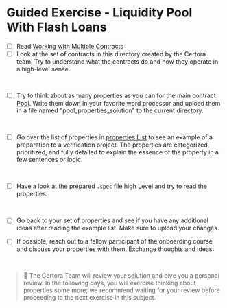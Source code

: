 # Guided Exercise - Liquidity Pool With Flash Loans
- [ ] Read [Working with Multiple Contracts](https://docs.certora.com/en/latest/docs/user-guide/multicontract/index.html)
- [ ] Look at the set of contracts in this directory created by the Certora team. Try to understand what the contracts do and how they operate in a high-level sense.
    
</br>

- [ ] Try to think about as many properties as you can for the main contract [Pool](Pool.sol). Write them down in your favorite word processor and upload them in a file named "pool_properties_solution" to the current directory.

</br>

- [ ] Go over the list of properties in [properties List](propertiesList.md) to see an example of a preparation to a verification project. The properties are categorized, prioritized, and fully detailed to explain the essence of the property in a few sentences or logic.

</br>

- [ ] Have a look at the prepared `.spec` file [high Level](highLevel.spec) and try to read the properties. 

</br>

- [ ] Go back to your set of properties and see if you have any additional ideas after reading the example list. Make sure to upload your changes.

- [ ] If possible, reach out to a fellow participant of the onboarding course and discuss your properties with them. Exchange thoughts and ideas.

</br>

> :memo: The Certora Team will review your solution and give you a personal review. In the following days, you will exercise thinking about properties some more; we recommend waiting for your review before proceeding to the next exercise in this subject.
